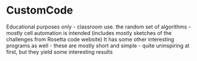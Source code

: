 # CustomCode
Educational purposes only - classroom use.
the random set of algorithms - mostly cell automation is intended
(includes mostly sketches of the challenges from Rosetta code website)
It has some other interesting programs as well - these are mostly short and simple - quite uninspiring at first, but they yield 
some interesting results
